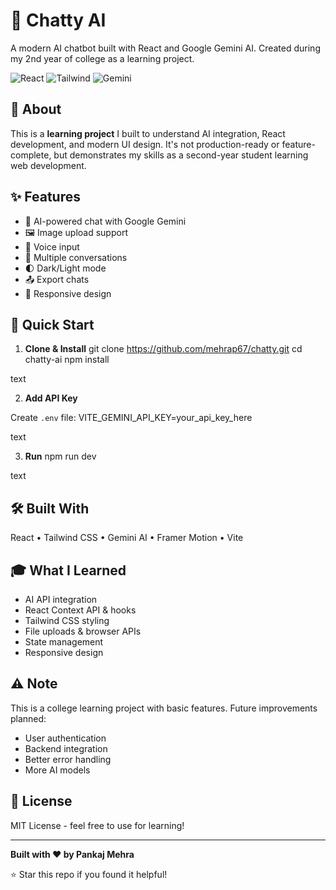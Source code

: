 # 🤖 Chatty AI

A modern AI chatbot built with React and Google Gemini AI. Created during my 2nd year of college as a learning project.

![React](https://img.shields.io/badge/React-18-blue) ![Tailwind](https://img.shields.io/badge/Tailwind-3.4-cyan) ![Gemini](https://img.shields.io/badge/Gemini-2.5-orange)

## 📌 About

This is a **learning project** I built to understand AI integration, React development, and modern UI design. It's not production-ready or feature-complete, but demonstrates my skills as a second-year student learning web development.

## ✨ Features

- 💬 AI-powered chat with Google Gemini
- 🖼️ Image upload support
- 🎤 Voice input
- 💾 Multiple conversations
- 🌓 Dark/Light mode
- 📤 Export chats
- 📱 Responsive design

## 🚀 Quick Start

1. **Clone & Install**
git clone https://github.com/mehrap67/chatty.git
cd chatty-ai
npm install

text

2. **Add API Key**

Create `.env` file:
VITE_GEMINI_API_KEY=your_api_key_here

text

3. **Run**
npm run dev

text

## 🛠️ Built With

React • Tailwind CSS • Gemini AI • Framer Motion • Vite

## 🎓 What I Learned

- AI API integration
- React Context API & hooks
- Tailwind CSS styling
- File uploads & browser APIs
- State management
- Responsive design

## ⚠️ Note

This is a college learning project with basic features. Future improvements planned:
- User authentication
- Backend integration
- Better error handling
- More AI models

## 📄 License

MIT License - feel free to use for learning!

---

**Built with ❤️ by Pankaj Mehra**

⭐ Star this repo if you found it helpful!